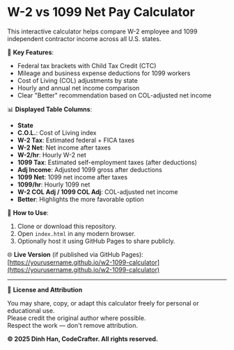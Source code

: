 # W-2 vs 1099 Net Pay Calculator

This interactive calculator helps compare W-2 employee and 1099 independent contractor income across all U.S. states.

💼 **Key Features**:
- Federal tax brackets with Child Tax Credit (CTC)
- Mileage and business expense deductions for 1099 workers
- Cost of Living (COL) adjustments by state
- Hourly and annual net income comparison
- Clear "Better" recommendation based on COL-adjusted net income

📊 **Displayed Table Columns**:
- **State**  
- **C.O.L.**: Cost of Living index  
- **W-2 Tax**: Estimated federal + FICA taxes  
- **W-2 Net**: Net income after taxes  
- **W-2/hr**: Hourly W-2 net  
- **1099 Tax**: Estimated self-employment taxes (after deductions)  
- **Adj Income**: Adjusted 1099 gross after deductions  
- **1099 Net**: 1099 net income after taxes  
- **1099/hr**: Hourly 1099 net  
- **W-2 COL Adj / 1099 COL Adj**: COL-adjusted net income  
- **Better**: Highlights the more favorable option

🔧 **How to Use**:
1. Clone or download this repository.
2. Open `index.html` in any modern browser.
3. Optionally host it using GitHub Pages to share publicly.

🌐 **Live Version** (if published via GitHub Pages):  
[https://yourusername.github.io/w2-1099-calculator](https://yourusername.github.io/w2-1099-calculator)

---

📄 **License and Attribution**

You may share, copy, or adapt this calculator freely for personal or educational use.  
Please credit the original author where possible.  
Respect the work — don't remove attribution.

**© 2025 Dinh Han, CodeCrafter. All rights reserved.**
